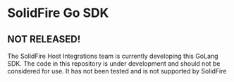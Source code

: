 # SolidFire Go SDK

## NOT RELEASED! ##

The SolidFire Host Integrations team is currently developing this GoLang SDK. The code in this repository is under development and should not be considered for use. It has not been tested and is not supported by SolidFire
